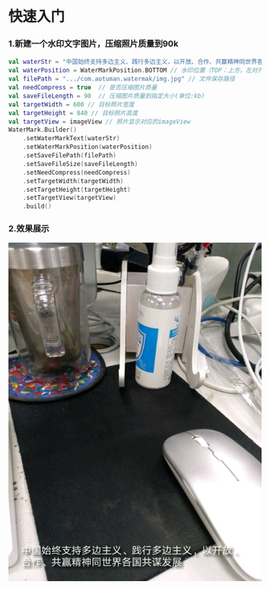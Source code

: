 # 快速入门

### 1.新建一个水印文字图片，压缩照片质量到90k

```kotlin
val waterStr = "中国始终支持多边主义、践行多边主义，以开放、合作、共赢精神同世界各国共谋发展" // 水印文字
val waterPosition = WaterMarkPosition.BOTTOM // 水印位置（TOP：上方，左对齐 CENTER:居中，左对齐 BOTTOM:下方，左对齐）
val filePath = ".../com.aotuman.watermak/img.jpg" // 文件保存路径
val needCompress = true  // 是否压缩图片质量
val saveFileLength = 90  // 压缩图片质量到指定大小(单位:kb)
val targetWidth = 600 // 目标照片宽度
val targetHeight = 840 // 目标照片高度
val targetView = imageView // 照片显示对应的imageView
WaterMark.Builder()
    .setWaterMarkText(waterStr)
    .setWaterMarkPosition(waterPosition)
    .setSaveFilePath(filePath) 
    .setSaveFileSize(saveFileLength)
    .setNeedCompress(needCompress)
    .setTargetWidth(targetWidth)
    .setTargetHeight(targetHeight)
    .setTargetView(targetView)
    .build()
```



### 2.效果展示

![img](https://raw.githubusercontent.com/michael19900101/AndroidComponetDemo/master/img/c7b6c017-4c09-428a-92d2-dfcbcbbfefbd.png)

